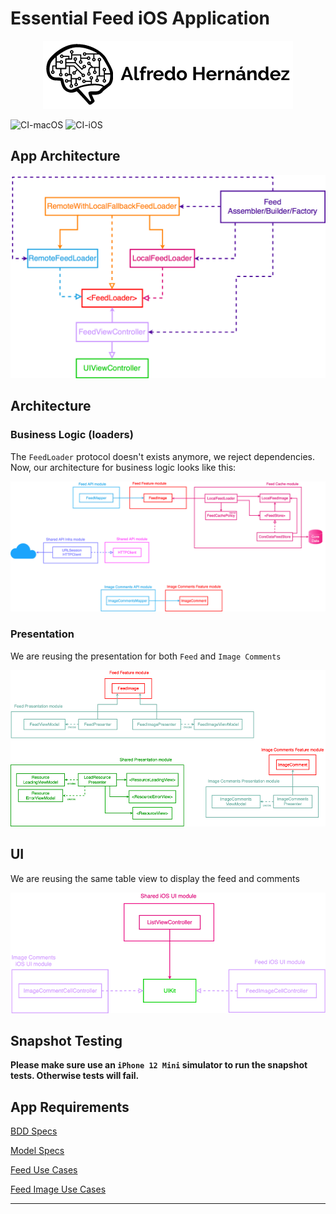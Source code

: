 #  Essential Feed iOS Application

<p align="center">
  <img src="https://raw.githubusercontent.com/AlfredoHernandez/AlfredoHernandez/main/alfredo_hdz.png" />
</p>

![CI-macOS](https://github.com/AlfredoHernandez/EssentialFeed/workflows/CI-macOS/badge.svg)
![CI-iOS](https://github.com/AlfredoHernandez/EssentialFeed/workflows/CI-iOS/badge.svg)

## App Architecture

![EssentialFeed](./images/architecture_overview.png)

## Architecture 

### Business Logic (loaders)

The `FeedLoader` protocol doesn't exists anymore, we reject dependencies. Now, our architecture for business logic looks like this:

![Dependency Rejection](./images/dependency-rejection.png)

### Presentation

We are reusing the presentation for both `Feed` and `Image Comments`

![Reusable Presentation](./images/reusable-presentation.png)

## UI

We are reusing the same table view to display the feed and comments


![Reusable UI](./images/reusable-ui.png)

## Snapshot Testing

**Please make sure use an `iPhone 12 Mini` simulator to run the snapshot tests. Otherwise tests will fail.**

## App Requirements

[BDD Specs](./docs/BDD_specs.md)

[Model Specs](./docs/model_specs.md)

[Feed Use Cases](./docs/use_cases.md)

[Feed Image Use Cases](./docs/feed_image_use_cases.md)

---
